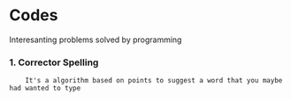 # Codes
Interesanting problems solved by programming

### 1. Corrector Spelling
		It's a algorithm based on points to suggest a word that you maybe had wanted to type
